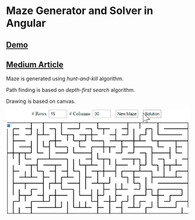 # Maze Generator and Solver in Angular

## [Demo](https://changhuixu.github.io/angular-maze/)

## [Medium Article]()

Maze is generated using _hunt-and-kill_ algorithm.

Path finding is based on _depth-first search_ algorithm.

Drawing is based on canvas.

<img src="./maze.gif" width="650">
